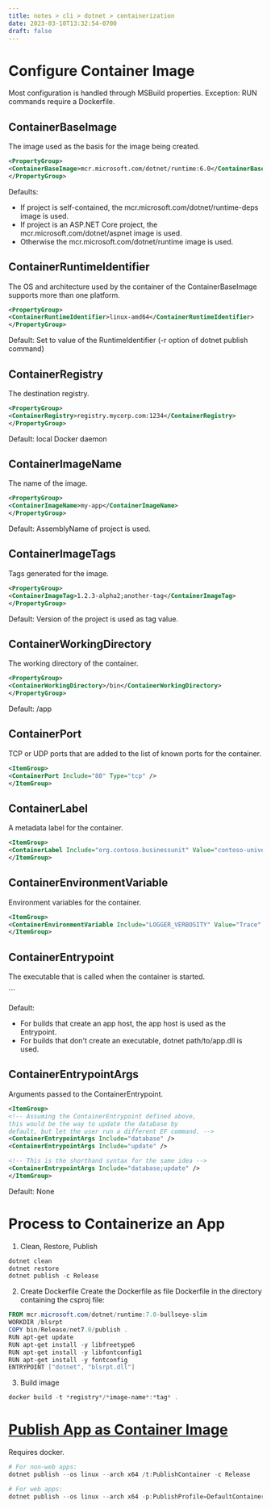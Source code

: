 ```yaml
---
title: notes > cli > dotnet > containerization
date: 2023-03-10T13:32:54-0700
draft: false
---
```

# Configure Container Image
Most configuration is handled through MSBuild properties.
Exception: RUN commands require a Dockerfile.

## ContainerBaseImage
The image used as the basis for the image being created.
```xml
<PropertyGroup>
<ContainerBaseImage>mcr.microsoft.com/dotnet/runtime:6.0</ContainerBaseImage>
</PropertyGroup>
```

Defaults:
- If project is self-contained, the mcr.microsoft.com/dotnet/runtime-deps image is used.
- If project is an ASP.NET Core project, the mcr.microsoft.com/dotnet/aspnet image is used.
- Otherwise the mcr.microsoft.com/dotnet/runtime image is used.

## ContainerRuntimeIdentifier
The OS and architecture used by the container of the ContainerBaseImage supports more than one platform.
```xml
<PropertyGroup>
<ContainerRuntimeIdentifier>linux-amd64</ContainerRuntimeIdentifier>
</PropertyGroup>
```

Default: Set to value of the RuntimeIdentifier (-r option of dotnet publish command)

## ContainerRegistry
The destination registry.
```xml
<PropertyGroup>
<ContainerRegistry>registry.mycorp.com:1234</ContainerRegistry>
</PropertyGroup>
```

Default: local Docker daemon

## ContainerImageName
The name of the image.
```xml
<PropertyGroup>
<ContainerImageName>my-app</ContainerImageName>
</PropertyGroup>
```

Default: AssemblyName of project is used.

## ContainerImageTags
Tags generated for the image.
```xml
<PropertyGroup>
<ContainerImageTag>1.2.3-alpha2;another-tag</ContainerImageTag>
</PropertyGroup>
```

Default: Version of the project is used as tag value.

## ContainerWorkingDirectory
The working directory of the container.
```xml
<PropertyGroup>
<ContainerWorkingDirectory>/bin</ContainerWorkingDirectory>
</PropertyGroup>
```

Default: /app

## ContainerPort
TCP or UDP ports that are added to the list of known ports for the container.
```xml
<ItemGroup>
<ContainerPort Include="80" Type="tcp" />
</ItemGroup>
```

## ContainerLabel
A metadata label for the container.
```xml
<ItemGroup>
<ContainerLabel Include="org.contoso.businessunit" Value="contoso-university" />
</ItemGroup>
```

## ContainerEnvironmentVariable
Environment variables for the container.
```xml
<ItemGroup>
<ContainerEnvironmentVariable Include="LOGGER_VERBOSITY" Value="Trace" />
</ItemGroup>
```

## ContainerEntrypoint
The executable that is called when the container is started.
<ItemGroup Label="Entrypoint Assignment">
<!-- This is how you would start the dotnet ef tool in your container -->
<ContainerEntrypoint Include="dotnet" />
<ContainerEntrypoint Include="ef" />

<!-- This shorthand syntax means the same thing.
Note the semicolon separating the tokens. -->
<ContainerEntrypoint Include="dotnet;ef" />
</ItemGroup>
```

Default:
- For builds that create an app host, the app host is used as the Entrypoint.
- For builds that don't create an executable, dotnet path/to/app.dll is used.

## ContainerEntrypointArgs
Arguments passed to the ContainerEntrypoint.
```xml
<ItemGroup>
<!-- Assuming the ContainerEntrypoint defined above,
this would be the way to update the database by
default, but let the user run a different EF command. -->
<ContainerEntrypointArgs Include="database" />
<ContainerEntrypointArgs Include="update" />

<!-- This is the shorthand syntax for the same idea -->
<ContainerEntrypointArgs Include="database;update" />
</ItemGroup>
```

Default: None

# Process to Containerize an App
1.  Clean, Restore, Publish
```powershell
dotnet clean
dotnet restore
dotnet publish -c Release
```

2.  Create Dockerfile
Create the Dockerfile as file Dockerfile in the directory containing the csproj file:
```powershell
FROM mcr.microsoft.com/dotnet/runtime:7.0-bullseye-slim
WORKDIR /blsrpt
COPY bin/Release/net7.0/publish .
RUN apt-get update
RUN apt-get install -y libfreetype6
RUN apt-get install -y libfontconfig1
RUN apt-get install -y fontconfig
ENTRYPOINT ["dotnet", "blsrpt.dll"]
```

3.  Build image
```powershell
docker build -t *registry*/*image-name*:*tag* .
```

# [Publish App as Container Image](https://learn.microsoft.com/en-us/dotnet/core/docker/publish-as-container)
Requires docker.
```powershell
# For non-web apps:
dotnet publish --os linux --arch x64 /t:PublishContainer -c Release

# For web apps:
dotnet publish --os linux --arch x64 -p:PublishProfile=DefaultContainer
```
